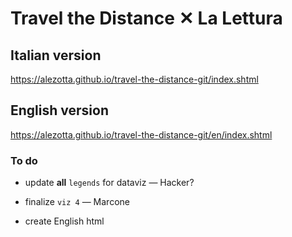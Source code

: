 # Travel the Distance ✕ La Lettura
## Italian version
https://alezotta.github.io/travel-the-distance-git/index.shtml
## English version
https://alezotta.github.io/travel-the-distance-git/en/index.shtml

### To do
* update **all** `legends` for dataviz — Hacker?

* finalize `viz 4` — Marcone

* create English html